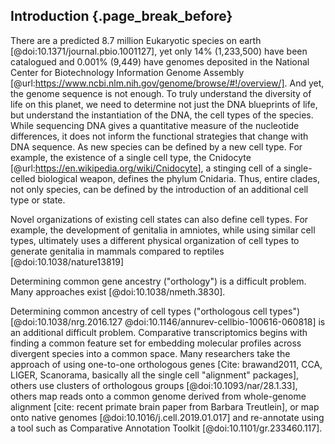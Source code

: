 ## Introduction  {.page_break_before}

There are a predicted 8.7 million Eukaryotic species on earth [@doi:10.1371/journal.pbio.1001127], yet only 14% (1,233,500) have been catalogued and 0.001% (9,449) have genomes deposited in the National Center for Biotechnology Information Genome Assembly [@url:https://www.ncbi.nlm.nih.gov/genome/browse/#!/overview/].
And yet, the genome sequence is not enough.
To truly understand the diversity of life on this planet, we need to determine not just the DNA blueprints of life, but understand the instantiation of the DNA, the cell types of the species.
While sequencing DNA gives a quantitative measure of the nucleotide differences, it does not inform the functional strategies that change with DNA sequence.
As new species can be defined by a new cell type.
For example, the existence of a single cell type, the Cnidocyte [@url:https://en.wikipedia.org/wiki/Cnidocyte], a stinging cell of a single-celled biological weapon, defines the phylum Cnidaria.
Thus, entire clades, not only species, can be defined by the introduction of an additional cell type or state.

Novel organizations of existing cell states can also define cell types.
For example, the development of genitalia in amniotes, while using similar cell types, ultimately uses a different physical organization of cell types to generate genitalia in mammals compared to reptiles [@doi:10.1038/nature13819]

Determining common gene ancestry ("orthology") is a difficult problem.
Many approaches exist [@doi:10.1038/nmeth.3830].

Determining common ancestry of cell types ("orthologous cell types") [@doi:10.1038/nrg.2016.127 @doi:10.1146/annurev-cellbio-100616-060818] is an additional difficult problem.
Comparative transcriptomics begins with finding a common feature set for embedding molecular profiles across divergent species into a common space.
Many researchers take the approach of using one-to-one orthologous genes [Cite: brawand2011, CCA, LIGER, Scanorama, basically all the single cell "alignment" packages], others use clusters of orthologous groups [@doi:10.1093/nar/28.1.33], others map reads onto a common genome derived from whole-genome alignment [cite: recent primate brain paper from Barbara Treutlein], or map onto native genomes [@doi:10.1016/j.cell.2019.01.017] and re-annotate using a tool such as Comparative Annotation Toolkit [@doi:10.1101/gr.233460.117].

